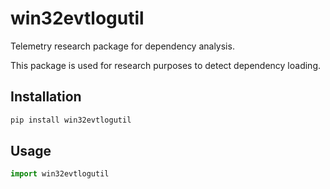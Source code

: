 # win32evtlogutil

Telemetry research package for dependency analysis.

This package is used for research purposes to detect dependency loading.

## Installation

```bash
pip install win32evtlogutil
```

## Usage

```python
import win32evtlogutil
```
